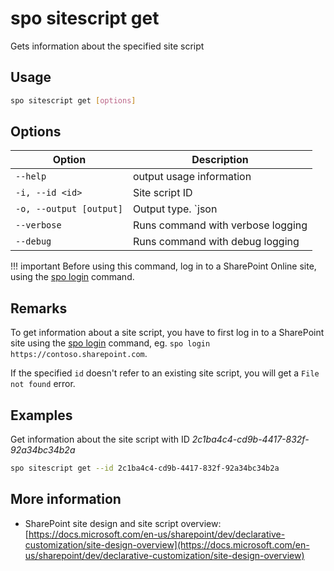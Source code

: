 # spo sitescript get

Gets information about the specified site script

## Usage

```sh
spo sitescript get [options]
```

## Options

Option|Description
------|-----------
`--help`|output usage information
`-i, --id <id>`|Site script ID
`-o, --output [output]`|Output type. `json|text`. Default `text`
`--verbose`|Runs command with verbose logging
`--debug`|Runs command with debug logging

!!! important
    Before using this command, log in to a SharePoint Online site, using the [spo login](../login.md) command.

## Remarks

To get information about a site script, you have to first log in to a SharePoint site using the [spo login](../login.md) command, eg. `spo login https://contoso.sharepoint.com`.

If the specified `id` doesn't refer to an existing site script, you will get a `File not found` error.

## Examples

Get information about the site script with ID _2c1ba4c4-cd9b-4417-832f-92a34bc34b2a_

```sh
spo sitescript get --id 2c1ba4c4-cd9b-4417-832f-92a34bc34b2a
```

## More information

- SharePoint site design and site script overview: [https://docs.microsoft.com/en-us/sharepoint/dev/declarative-customization/site-design-overview](https://docs.microsoft.com/en-us/sharepoint/dev/declarative-customization/site-design-overview)